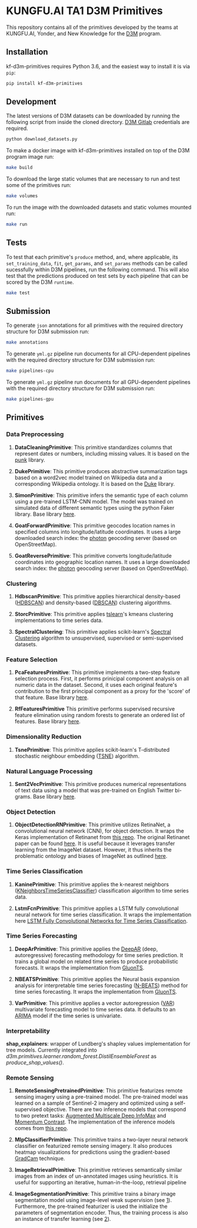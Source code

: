 # KUNGFU.AI TA1 D3M Primitives

This repository contains all of the primitives developed by the teams at KUNGFU.AI, Yonder, and New Knowledge for the [D3M](https://www.darpa.mil/program/data-driven-discovery-of-models) program. 

## Installation

kf-d3m-primitives requires Python 3.6, and the easiest
way to install it is via `pip`:

```bash
pip install kf-d3m-primitives
```

## Development

The latest versions of D3M datasets can be downloaded by running the following script from inside the cloned directory. [D3M Gitlab](https://gitlab.com/datadrivendiscovery/d3m) credentials are required. 

```bash
python download_datasets.py
```

To make a docker image with kf-d3m-primitives installed on top of the D3M program image run:

```bash
make build
```

To download the large static volumes that are necessary to run and test some of the primitives run:

```bash
make volumes
```

To run the image with the downloaded datasets and static volumes mounted run:

```bash
make run
```

## Tests

To test that each primitive's `produce` method, and, where applicable, its `set_training_data`, `fit`, `get_params`, and `set_params` methods can be called sucessfully within D3M pipelines, run the following command. This will also test that the predictions produced on test sets by each pipeline that can be scored by the D3M `runtime`. 

```bash
make test
```

## Submission

To generate `json` annotations for all primitives with the required directory structure for D3M submission run:

```bash
make annotations
```

To generate `yml.gz` pipeline run documents for all CPU-dependent pipelines with the required directory structure for D3M submission run:

```bash
make pipelines-cpu
```

To generate `yml.gz` pipeline run documents for all GPU-dependent pipelines with the required directory structure for D3M submission run:

```bash
make pipelines-gpu
```

## Primitives

### Data Preprocessing

1. **DataCleaningPrimitive**: This primitive standardizes columns that represent dates or numbers, including missing values. It is based on the [punk](https://github.com/NewKnowledge/punk) library.

2. **DukePrimitive**: This primitive produces abstractive summarization tags based on a word2vec model trained on Wikipedia data and a corresponding Wikipedia ontology. It is based on the [Duke](https://github.com/uncharted-distil/duke) library.

3. **SimonPrimitive**: This primitive infers the semantic type of each column using a pre-trained LSTM-CNN model. The model was trained on simulated data of different semantic types using the python Faker library. Base library [here](https://github.com/uncharted-distil/simon).

4. **GoatForwardPrimitive**: This primitive geocodes location names in specified columns into longitude/latitude coordinates. It uses a large downloaded search index: the [photon](https://github.com/komoot/photon) geocoding server (based on OpenStreetMap).

5. **GoatReversePrimitive**: This primitive converts longitude/latitude coordinates into geographic location names. It uses a large downloaded search index: the [photon](https://github.com/komoot/photon) geocoding server (based on OpenStreetMap).

### Clustering

1. **HdbscanPrimitive**: This primitive applies hierarchical density-based ([HDBSCAN](https://hdbscan.readthedocs.io/en/latest/index.html)) and density-based ([DBSCAN](https://scikit-learn.org/stable/modules/generated/sklearn.cluster.DBSCAN.html)) clustering algorithms.

2. **StorcPrimitive**: This primitive applies [tslearn](https://tslearn.readthedocs.io/en/stable/index.html)'s kmeans clustering implementations to time series data.

3. **SpectralClustering**: This primitive applies scikit-learn's [Spectral Clustering](https://scikit-learn.org/stable/modules/generated/sklearn.cluster.SpectralClustering.html) algorithm to unsupervised, supervised or semi-supervised datasets. 

### Feature Selection

1. **PcaFeaturesPrimitive**: This primitive implements a two-step feature selection process. First, it performs prinicipal component analysis on all numeric data in the dataset. Second, it uses each original feature's contribution to the first principal component as a proxy for the 'score' of that feature. Base library [here](https://github.com/NewKnowledge/punk).

2. **RfFeaturesPrimitive** This primitive performs supervised recursive feature elimination using random forests to generate an ordered list of features. Base library [here](https://github.com/NewKnowledge/punk).

### Dimensionality Reduction

1. **TsnePrimitive**: This primitive applies scikit-learn's T-distributed stochastic neighbour embedding ([TSNE](https://scikit-learn.org/stable/modules/generated/sklearn.manifold.TSNE.html)) algorithm.

### Natural Language Processing

1. **Sent2VecPrimitive**: This primitive produces numerical representations of text data using a model that was pre-trained on English Twitter bi-grams. Base library [here](https://github.com/uncharted-distil/nk-sent2vec).

### Object Detection

1. **ObjectDetectionRNPrimitive**: This primitive utilizes RetinaNet, a convolutional neural network (CNN), for object detection. It wraps the Keras implementation of Retinanet from [this repo](https://github.com/fizyr/keras-retinanet). The original Retinanet paper can be found [here](https://arxiv.org/abs/1708.02002). It is useful because it leverages transfer learning from the ImageNet dataset. However, it thus inherits the problematic ontology and biases of ImageNet as outlined [here](https://excavating.ai/). 

### Time Series Classification

1. **KaninePrimitive**: This primitive applies the k-nearest neighbors ([KNeighborsTimeSeriesClassifier](https://tslearn.readthedocs.io/en/latest/gen_modules/neighbors/tslearn.neighbors.KNeighborsTimeSeriesClassifier.html#tslearn.neighbors.KNeighborsTimeSeriesClassifier)) classification algorithm to time series data.

2. **LstmFcnPrimitive**: This primitive applies a LSTM fully convolutional neural network for time series classification. It wraps the implementation here [LSTM Fully Convolutional Networks for Time Series Classification](https://github.com/houshd/LSTM-FCN).

### Time Series Forecasting

1. **DeepArPrimitive**: This primitive applies the [DeepAR](https://arxiv.org/abs/1704.04110) (deep, autoregressive) forecasting methodology for time series prediction. It trains a global model on related time series to produce probabilistic forecasts. It wraps the implementation from [GluonTS](https://github.com/awslabs/gluon-ts).

2. **NBEATSPrimitive**: This primitive applies the Neural basis expansion analysis for interpretable time
series forecasting ([N-BEATS](https://arxiv.org/abs/1905.10437)) method for time series forecasting. It wraps the implementation from [GluonTS](https://github.com/awslabs/gluon-ts).

3. **VarPrimitive**: This primitive applies a vector autoregression ([VAR](https://www.statsmodels.org/dev/vector_ar.html)) multivariate forecasting model to time series data. It defaults to an [ARIMA](http://alkaline-ml.com/pmdarima/0.9.0/modules/generated/pyramid.arima.auto_arima.html) model if the time series is univariate. 

### Interpretability

**shap_explainers**: wrapper of Lundberg's shapley values implementation for tree models. Currently integrated into *d3m.primitives.learner.random_forest.DistilEnsembleForest* as *produce_shap_values()*.

### Remote Sensing

1. **RemoteSensingPretrainedPrimitive**: This primitive featurizes remote sensing imagery using a pre-trained model. The pre-trained model was learned on a sample of Sentinel-2 imagery and optimized using a self-supervised objective. There are two inference models that correspond to two pretext tasks: [Augmented Multiscale Deep InfoMax](https://arxiv.org/abs/1906.00910) and [Momentum Contrast](https://arxiv.org/abs/1911.05722). The implementation of the inference models comes from [this repo](git+https://github.com/cfld/rs_pretrained#egg=rsp).

2. **MlpClassifierPrimitive**: This primitive trains a two-layer neural network classifier on featurized remote sensing imagery. It also produces heatmap visualizations for predictions using the gradient-based [GradCam](https://arxiv.org/pdf/1610.02391v1.pdf) technique. 

3. **ImageRetrievalPrimitive**: This primitive retrieves semantically similar images from an index of un-annotated images using heuristics. It is useful for supporting an iterative, human-in-the-loop, retrieval pipeline

4. **ImageSegmentationPrimitive**: This primitive trains a binary image segmentation model using image-level weak supervision (see [1](https://www.mdpi.com/2072-4292/12/2/207/htm)). Furthermore, the pre-trained featurizer is used the initialize the parameters of segmentation encoder. Thus, the training process is also an instance of transfer learning (see [2](https://arxiv.org/pdf/2003.02899.pdf)). 



